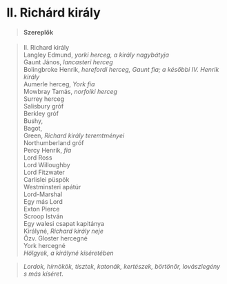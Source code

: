 <!-- ======================================================================
--- Search engine
title:          II. Richárd
keywords:       II. Richárd, királydráma
description:    William Shakespeare: II. Richárd.
--- Menu system
order:          10
text:           II. Richárd
hidden:         false
umbel:          false
--- Page properties
id:             /histories/richard-ii
document:       
layout:         layout-2-left
$-left:         play-list
searchable:     true
======================================================================= -->

# II. Richárd király

>   #### Szereplők
    
>   II. Richard király  
    Langley Edmund, _yorki herceg, a király nagybátyja_  
    Gaunt János, _lancasteri herceg_  
    Bolingbroke Henrik, _herefordi herceg, Gaunt fia; a későbbi IV. Henrik király_  
    Aumerle herceg, _York fia_  
    Mowbray Tamás, _norfolki herceg_  
    Surrey herceg  
    Salisbury gróf  
    Berkley gróf  
    Bushy,  
    Bagot,  
    Green, _Richard király teremtményei_  
    Northumberland gróf  
    Percy Henrik, _fia_  
    Lord Ross  
    Lord Willoughby  
    Lord Fitzwater  
    Carlislei püspök  
    Westminsteri apátúr  
    Lord-Marshal  
    Egy más Lord  
    Exton Pierce  
    Scroop István  
    Egy walesi csapat kapitánya  
    Királyné, _Richard király neje_  
    Özv. Gloster hercegné  
    York hercegné  
    _Hölgyek, a királyné kiséretében_
    
>   _Lordok, hírnökök, tisztek, katonák, kertészek, börtönőr,
    lovászlegény s más kíséret_. 

